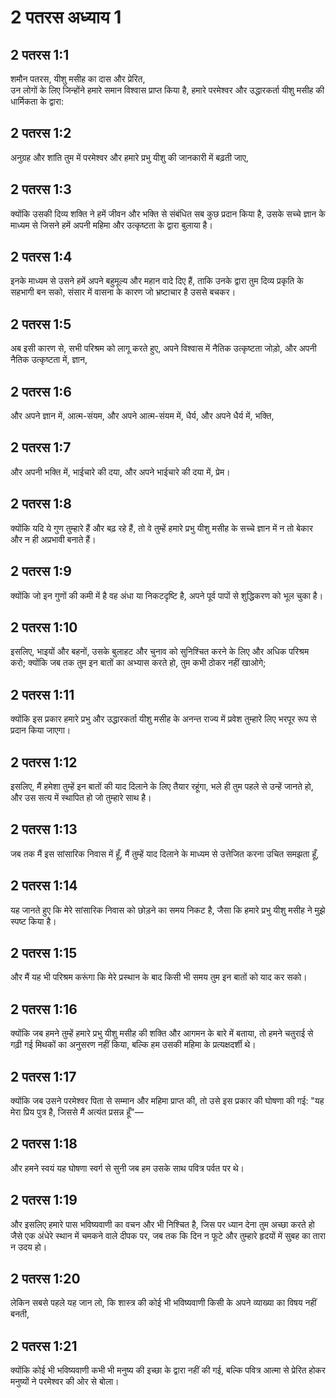 # 2 पतरस अध्याय 1

## 2 पतरस 1:1

शमौन पतरस, यीशु मसीह का दास और प्रेरित,  
उन लोगों के लिए जिन्होंने हमारे समान विश्वास प्राप्त किया है, हमारे परमेश्वर और उद्धारकर्ता यीशु मसीह की धार्मिकता के द्वारा:

## 2 पतरस 1:2

अनुग्रह और शांति तुम में परमेश्वर और हमारे प्रभु यीशु की जानकारी में बढ़ती जाए,

## 2 पतरस 1:3

क्योंकि उसकी दिव्य शक्ति ने हमें जीवन और भक्ति से संबंधित सब कुछ प्रदान किया है, उसके सच्चे ज्ञान के माध्यम से जिसने हमें अपनी महिमा और उत्कृष्टता के द्वारा बुलाया है।

## 2 पतरस 1:4

इनके माध्यम से उसने हमें अपने बहुमूल्य और महान वादे दिए हैं, ताकि उनके द्वारा तुम दिव्य प्रकृति के सहभागी बन सको, संसार में वासना के कारण जो भ्रष्टाचार है उससे बचकर।

## 2 पतरस 1:5

अब इसी कारण से, सभी परिश्रम को लागू करते हुए, अपने विश्वास में नैतिक उत्कृष्टता जोड़ो, और अपनी नैतिक उत्कृष्टता में, ज्ञान,

## 2 पतरस 1:6

और अपने ज्ञान में, आत्म-संयम, और अपने आत्म-संयम में, धैर्य, और अपने धैर्य में, भक्ति,

## 2 पतरस 1:7

और अपनी भक्ति में, भाईचारे की दया, और अपने भाईचारे की दया में, प्रेम।

## 2 पतरस 1:8

क्योंकि यदि ये गुण तुम्हारे हैं और बढ़ रहे हैं, तो वे तुम्हें हमारे प्रभु यीशु मसीह के सच्चे ज्ञान में न तो बेकार और न ही अप्रभावी बनाते हैं।

## 2 पतरस 1:9

क्योंकि जो इन गुणों की कमी में है वह अंधा या निकटदृष्टि है, अपने पूर्व पापों से शुद्धिकरण को भूल चुका है।

## 2 पतरस 1:10

इसलिए, भाइयों और बहनों, उसके बुलाहट और चुनाव को सुनिश्चित करने के लिए और अधिक परिश्रम करो; क्योंकि जब तक तुम इन बातों का अभ्यास करते हो, तुम कभी ठोकर नहीं खाओगे;

## 2 पतरस 1:11

क्योंकि इस प्रकार हमारे प्रभु और उद्धारकर्ता यीशु मसीह के अनन्त राज्य में प्रवेश तुम्हारे लिए भरपूर रूप से प्रदान किया जाएगा।

## 2 पतरस 1:12

इसलिए, मैं हमेशा तुम्हें इन बातों की याद दिलाने के लिए तैयार रहूंगा, भले ही तुम पहले से उन्हें जानते हो, और उस सत्य में स्थापित हो जो तुम्हारे साथ है।

## 2 पतरस 1:13

जब तक मैं इस सांसारिक निवास में हूँ, मैं तुम्हें याद दिलाने के माध्यम से उत्तेजित करना उचित समझता हूँ,

## 2 पतरस 1:14

यह जानते हुए कि मेरे सांसारिक निवास को छोड़ने का समय निकट है, जैसा कि हमारे प्रभु यीशु मसीह ने मुझे स्पष्ट किया है।

## 2 पतरस 1:15

और मैं यह भी परिश्रम करूंगा कि मेरे प्रस्थान के बाद किसी भी समय तुम इन बातों को याद कर सको।

## 2 पतरस 1:16

क्योंकि जब हमने तुम्हें हमारे प्रभु यीशु मसीह की शक्ति और आगमन के बारे में बताया, तो हमने चतुराई से गढ़ी गई मिथकों का अनुसरण नहीं किया, बल्कि हम उसकी महिमा के प्रत्यक्षदर्शी थे।

## 2 पतरस 1:17

क्योंकि जब उसने परमेश्वर पिता से सम्मान और महिमा प्राप्त की, तो उसे इस प्रकार की घोषणा की गई: "यह मेरा प्रिय पुत्र है, जिससे मैं अत्यंत प्रसन्न हूँ"—

## 2 पतरस 1:18

और हमने स्वयं यह घोषणा स्वर्ग से सुनी जब हम उसके साथ पवित्र पर्वत पर थे।

## 2 पतरस 1:19

और इसलिए हमारे पास भविष्यवाणी का वचन और भी निश्चित है, जिस पर ध्यान देना तुम अच्छा करते हो जैसे एक अंधेरे स्थान में चमकने वाले दीपक पर, जब तक कि दिन न फूटे और तुम्हारे हृदयों में सुबह का तारा न उदय हो।

## 2 पतरस 1:20

लेकिन सबसे पहले यह जान लो, कि शास्त्र की कोई भी भविष्यवाणी किसी के अपने व्याख्या का विषय नहीं बनती,

## 2 पतरस 1:21

क्योंकि कोई भी भविष्यवाणी कभी भी मनुष्य की इच्छा के द्वारा नहीं की गई, बल्कि पवित्र आत्मा से प्रेरित होकर मनुष्यों ने परमेश्वर की ओर से बोला।
